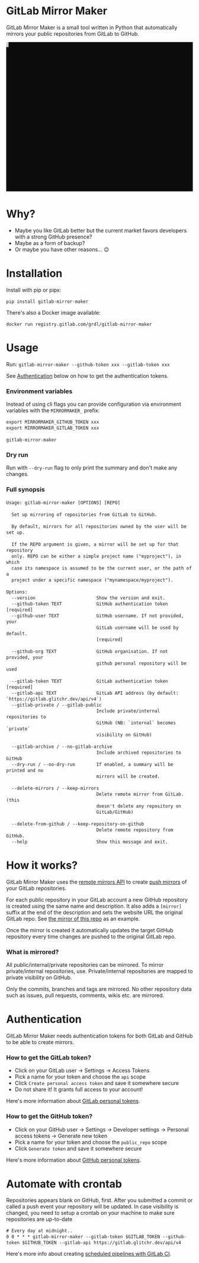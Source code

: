 # GitLab Mirror Maker

GitLab Mirror Maker is a small tool written in Python that automatically mirrors your public repositories from GitLab to GitHub.

![Example](./example.svg)


# Why?

- Maybe you like GitLab better but the current market favors developers with a strong GitHub presence?
- Maybe as a form of backup?
- Or maybe you have other reasons... :wink:


# Installation

Install with pip or pipx:
```
pip install gitlab-mirror-maker
```

There's also a Docker image available:
```
docker run registry.gitlab.com/grdl/gitlab-mirror-maker 
```


# Usage

Run: `gitlab-mirror-maker --github-token xxx --gitlab-token xxx`

See [Authentication](#authentication) below on how to get the authentication tokens.

### Environment variables

Instead of using cli flags you can provide configuration via environment variables with the `MIRRORMAKER_` prefix:
```
export MIRRORMAKER_GITHUB_TOKEN xxx
export MIRRORMAKER_GITLAB_TOKEN xxx

gitlab-mirror-maker
```

### Dry run

Run with `--dry-run` flag to only print the summary and don't make any changes.

### Full synopsis

```
Usage: gitlab-mirror-maker [OPTIONS] [REPO]

  Set up mirroring of repositories from GitLab to GitHub.

  By default, mirrors for all repositories owned by the user will be set up.

  If the REPO argument is given, a mirror will be set up for that repository
  only. REPO can be either a simple project name ("myproject"), in which
  case its namespace is assumed to be the current user, or the path of a
  project under a specific namespace ("mynamespace/myproject").

Options:
  --version                       Show the version and exit.
  --github-token TEXT             GitHub authentication token  [required]
  --github-user TEXT              GitHub username. If not provided, your
                                  GitLab username will be used by default.
                                  [required]

  --github-org TEXT               GitHub organisation. If not provided, your
                                  github personal repository will be used

  --gitlab-token TEXT             GitLab authentication token  [required]
  --gitlab-api TEXT               GitLab API address (by default: `https://gitlab.glitchr.dev/api/v4`)
  --gitlab-private / --gitlab-public
                                  Include private/internal repositories to
                                  GitHub (NB: `internal` becomes `private`
                                  visibility on GitHub)

  --gitlab-archive / --no-gitlab-archive
                                  Include archived repositories to GitHub
  --dry-run / --no-dry-run        If enabled, a summary will be printed and no
                                  mirrors will be created.

  --delete-mirrors / --keep-mirrors
                                  Delete remote mirror from GitLab. (this
                                  doesn't delete any repository on
                                  GitLab/GitHub)

  --delete-from-github / --keep-repository-on-github
                                  Delete remote repository from GitHub.
  --help                          Show this message and exit.
```

# How it works?

GitLab Mirror Maker uses the [remote mirrors API](https://docs.gitlab.com/ee/api/remote_mirrors.html) to create [push mirrors](https://docs.gitlab.com/ee/user/project/repository/repository_mirroring.html#pushing-to-a-remote-repository-core) of your GitLab repositories.

For each public repository in your GitLab account a new GitHub repository is created using the same name and description. It also adds a `[mirror]` suffix at the end of the description and sets the website URL the original GitLab repo. See [the mirror of this repo](https://github.com/grdl/gitlab-mirror-maker) as an example.

Once the mirror is created it automatically updates the target GitHub repository every time changes are pushed to the original GitLab repo.

### What is mirrored?

All public/internal/private repositories can be mirrored. To mirror private/internal repositories, use.
Private/internal repositories are mapped to private visibility on GitHub.

Only the commits, branches and tags are mirrored. No other repository data such as issues, pull requests, comments, wikis etc. are mirrored.

# Authentication

GitLab Mirror Maker needs authentication tokens for both GitLab and GitHub to be able to create mirrors.

### How to get the GitLab token?

- Click on your GitLab user -> Settings -> Access Tokens
- Pick a name for your token and choose the `api` scope
- Click `Create personal access token` and save it somewhere secure
- Do not share it! It grants full access to your account!

Here's more information about [GitLab personal tokens](https://docs.gitlab.com/ee/user/profile/personal_access_tokens.html).

### How to get the GitHub token?

- Click on your GitHub user -> Settings -> Developer settings -> Personal access tokens -> Generate new token
- Pick a name for your token and choose the `public_repo` scope
- Click `Generate token` and save it somewhere secure

Here's more information about [GitHub personal tokens](https://help.github.com/en/github/authenticating-to-github/creating-a-personal-access-token-for-the-command-line).


# Automate with crontab

Repositories appears blank on GitHub, first. After you submitted a commit or called a push event your repository will be updated.
In case visibility is changed, you need to setup a crontab on your machine to make sure repositories are up-to-date

```
# Every day at midnight..
0 0 * * * gitlab-mirror-maker --gitlab-token $GITLAB_TOKEN --github-token $GITHUB_TOKEN --gitlab-api https://gitlab.glitchr.dev/api/v4
```

Here's more info about creating [scheduled pipelines with GitLab CI](https://docs.gitlab.com/ee/ci/pipelines/schedules.html).

